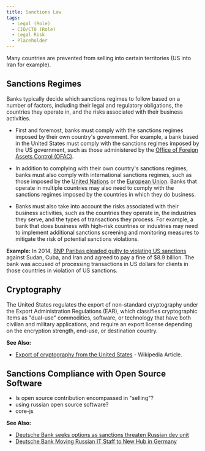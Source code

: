 ```yaml
---
title: Sanctions Law
tags: 
  - Legal (Role)
  - CIO/CTO (Role)
  - Legal Risk
  - Placeholder
---
```

 
<BoxOut title="Sanctions" image="/img/bok/regs/sanctions.png">
 
Many countries are prevented from selling into certain territories (US into Iran for example).

</BoxOut>

## Sanctions Regimes
 
Banks typically decide which sanctions regimes to follow based on a number of factors, including their legal and regulatory obligations, the countries they operate in, and the risks associated with their business activities.

 - First and foremost, banks must comply with the sanctions regimes imposed by their own country's government. For example, a bank based in the United States must comply with the sanctions regimes imposed by the US government, such as those administered by the [Office of Foreign Assets Control (OFAC)](https://home.treasury.gov/policy-issues/office-of-foreign-assets-control-sanctions-programs-and-informatioun).

 - In addition to complying with their own country's sanctions regimes, banks must also comply with international sanctions regimes, such as those imposed by the [United Nations](https://www.un.org/securitycouncil/content/un-sc-consolidated-list) or the [European Union](https://www.eeas.europa.eu/eeas/european-union-sanctions_en). Banks that operate in multiple countries may also need to comply with the sanctions regimes imposed by the countries in which they do business.

 - Banks must also take into account the risks associated with their business activities, such as the countries they operate in, the industries they serve, and the types of transactions they process. For example, a bank that does business with high-risk countries or industries may need to implement additional sanctions screening and monitoring measures to mitigate the risk of potential sanctions violations.

**Example:** In 2014, [BNP Paribas pleaded guilty to violating US sanctions](https://www.justice.gov/opa/pr/bnp-paribas-agrees-plead-guilty-and-pay-89-billion-illegally-processing-financial) against Sudan, Cuba, and Iran and agreed to pay a fine of $8.9 billion. The bank was accused of processing transactions in US dollars for clients in those countries in violation of US sanctions.

## Cryptography

The United States regulates the export of non-standard cryptography under the Export Administration Regulations (EAR), which classifies cryptographic items as "dual-use" commodities, software, or technology that have both civilian and military applications, and require an export license depending on the encryption strength, end-use, or destination country.

**See Also:**

 - [Export of cryptography from the United States](https://en.wikipedia.org/wiki/Export_of_cryptography_from_the_United_States) - Wikipedia Article.

## Sanctions Compliance with Open Source Software

 - Is open source contribution encompassed in "selling"?  
- using russian open source software?
- core-js

**See Also:**

 - [Deutsche Bank seeks options as sanctions threaten Russian dev unit](https://www.theregister.com/2022/03/04/deutsche_bank_russia_dev_unit/)
 - [Deutsche Bank Moving Russian IT Staff to New Hub in Germany](https://www.bloomberg.com/news/articles/2022-06-07/deutsche-bank-moving-russian-it-staff-to-new-hub-in-germany)
